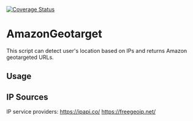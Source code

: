 [![Coverage Status](https://coveralls.io/repos/github/Jun711/amazon-geotarget/badge.svg?branch=master)](https://coveralls.io/github/Jun711/amazon-geotarget?branch=master)

# AmazonGeotarget

This script can detect user's location based on IPs
and returns Amazon geotargeted URLs.

## Usage


## IP Sources
IP service providers:
https://ipapi.co/
https://freegeoip.net/

